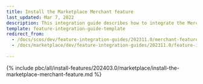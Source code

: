 ```yaml
---
title: Install the Marketplace Merchant feature
last_updated: Mar 7, 2022
description: This integration guide describes how to integrate the Merchants feature into a Spryker project.
template: feature-integration-guide-template
redirect_from:
  - /docs/scos/dev/feature-integration-guides/202311.0/merchant-feature-integration.html
  - /docs/marketplace/dev/feature-integration-guides/202311.0/feature-integration-guides.html
  
---
```


{% include pbc/all/install-features/202403.0/marketplace/install-the-marketplace-merchant-feature.md %} <!-- To edit, see /_includes/pbc/all/install-features/202403.0/marketplace/install-the-marketplace-merchant-feature.md -->

